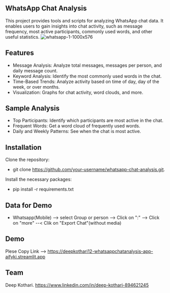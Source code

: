 ## WhatsApp Chat Analysis
This project provides tools and scripts for analyzing WhatsApp chat data. It enables users to gain insights into chat activity, such as message frequency, most active participants, commonly used words, and other useful statistics.
![whatsapp-1-1000x576](https://github.com/user-attachments/assets/d0763bdf-272f-4fa1-95bc-d95bd1651119)

## Features
* Message Analysis: Analyze total messages, messages per person, and daily message count.
* Keyword Analysis: Identify the most commonly used words in the chat.
* Time-Based Trends: Analyze activity based on time of day, day of the week, or over months.
* Visualization: Graphs for chat activity, word clouds, and more.
  
## Sample Analysis
* Top Participants: Identify which participants are most active in the chat.
* Frequent Words: Get a word cloud of frequently used words.
* Daily and Weekly Patterns: See when the chat is most active.

## Installation
Clone the repository:
* git clone https://github.com/your-username/whatsapp-chat-analysis.git.
  
Install the necessary packages:
* pip install -r requirements.txt

## Data for Demo
* Whatsapp(Mobile) --> select Group or person --> Click on ":" --> Click on "more" --< Clik on "Export Chat"(without media)

## Demo 
Plese Copy Link --> https://deepkothari12-whatsappchatanalysis-app-aifyki.streamlit.app

## Team 
Deep Kothari.
https://www.linkedin.com/in/deep-kothari-894621245
